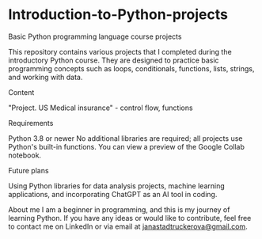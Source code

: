 # Introduction-to-Python-projects
Basic Python programming language course projects

This repository contains various projects that I completed during the introductory Python course. They are designed to practice basic programming concepts such as loops, conditionals, functions, lists, strings, and working with data.

Content

"Project. US Medical insurance" - control flow, functions

Requirements

Python 3.8 or newer
No additional libraries are required; all projects use Python's built-in functions.
You can view a preview of the Google Collab notebook.

Future plans

Using Python libraries for data analysis projects, machine learning applications, and incorporating ChatGPT as an AI tool in coding.

About me
I am a beginner in programming, and this is my journey of learning Python. If you have any ideas or would like to contribute, feel free to contact me on LinkedIn or via email at janastadtruckerova@gmail.com.
